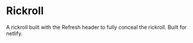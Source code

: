 # Rickroll
A rickroll built with the Refresh header to fully conceal the rickroll. Built for netlify.
